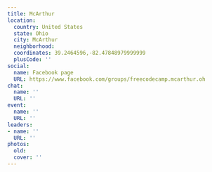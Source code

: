 ```yaml
---
title: McArthur
location:
  country: United States
  state: Ohio
  city: McArthur
  neighborhood: 
  coordinates: 39.2464596,-82.47848979999999
  plusCode: ''
social:
  name: Facebook page
  URL: https://www.facebook.com/groups/freecodecamp.mcarthur.oh
chat:
  name: ''
  URL: ''
event:
  name: ''
  URL: ''
leaders:
- name: ''
  URL: ''
photos:
  old: 
  cover: ''
---
```

